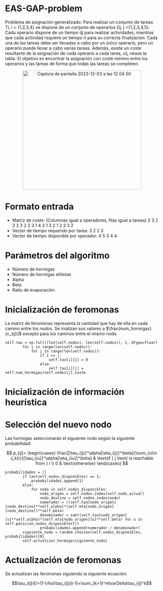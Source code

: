 # EAS-GAP-problem
Problema de asignación generalizado: Para realizar un conjunto de tareas Ti, i = {1,2,3,4} se dispone de un conjunto de operarios Oj, j ={1,2,3,4,5}. Cada operario dispone de un tiempo dj para realizar actividades, mientras que cada actividad requiere un tiempo ri para su correcta finalización. Cada una de las tareas debe ser llevadas a cabo por un único operario, pero un operario puede llevar a cabo varias tareas. Además, existe un coste resultante de la asignación de cada operario a cada tarea, cij, véase la tabla.
El objetivo es encontrar la asignación con coste mínimo entre los operarios y las tareas de forma que todas las tareas se completen.
<p align="center">
  <img width="389" alt="Captura de pantalla 2023-12-03 a las 12 04 50" src="https://github.com/Jav2000/EAS-GAP-problem/assets/92857248/97d505b2-abdb-43de-b9ac-05b570571d02">
</p>

# Formato entrada
  - Matriz de coste: (Columnas igual a operadores, filas igual a tareas)
        2 3 2 3 2
        3 2 2 3 1
        4 3 1 3 2
        1 2 2 3 2
  - Vector de tiempo requerido por tarea:
        3 2 2 3
  - Vector de tiempo disponible por operador:
        4 5 3 4 4

# Parámetros del algoritmo
  - Número de hormigas
  - Número de hormigas elitistas
  - Alpha
  - Beta
  - Ratio de evaporación

# Inicialización de feromonas
La matriz de feromonas representa la cantidad que hay de ella en cada camino entre los nodos. Se inializan sus valores a $\frac{num_hormigas}{c_{ij}}$ excepto para los caminos entre el mismo nodo.

```
self.tau = np.full((len(self.nodos), len(self.nodos)), 1, dtype=float)
        for i in range(len(self.nodos)):
            for j in range(len(self.nodos)):
                if i == j:
                    self.tau[i][j] = 0
                else:
                    self.tau[i][j] = self.num_hormigas/self.nodos[j].coste
```



# Inicialización de información heurística

# Selección del nuevo nodo
Las hormigas seleccionarán el siguiente nodo según la siguiente probabilidad:


$$
p_{ij}=
\begin{cases}
    \frac{[\tau_{ij}]^\alpha[\eta_{ij}]^\beta}{\sum_{u\in J_k(r)}[\tau_{iu}]^\alpha[\eta_{iu}]^\beta} & \text{if } j \text{ is reachable from } i \\
    0 & \text{otherwise}
\end{cases}
$$

```
probabilidades = []
        if len(self.nodos_disponibles) == 1:
            probabilidades.append(1)
        else:
            for nodo in self.nodos_disponibles:
                nodo_origen = self.nodos.index(self.nodo_actual)
                nodo_destino = self.nodos.index(nodo)
                numerador = ((self.tau[nodo_origen][nodo_destino]**self.alpha)*(self.eta[nodo_origen][nodo_destino])**self.beta)
                denominador = sum((self.tau[nodo_origen][u]**self.alpha)*(self.eta[nodo_origen][u]**self.beta) for u in self.posicion_nodos_disponibles())
                probabilidades.append(numerador / denominador)
        siguiente_nodo = random.choices(self.nodos_disponibles, probabilidades)[0]
        self.actualizar_hormiga(siguiente_nodo)
```

# Actualización de feromonas
Se actualizan las feromonas siguiendo la siguiente ecuación: 

$$\tau_{ij}(t)=(1-\rho)\tau_{ij}(t-1)+\sum_{k=1}^m\varDelta\tau_{ij}^k$$

```

```
